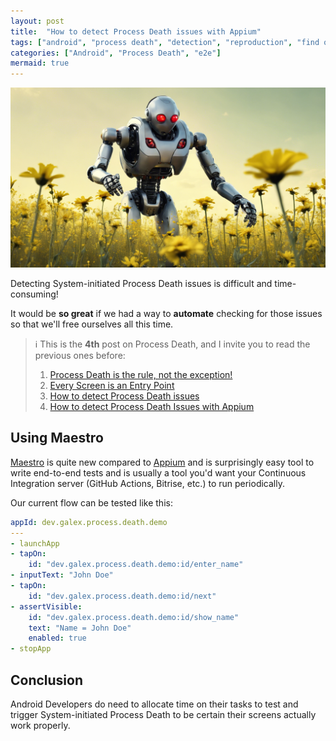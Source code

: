 ```yaml
---
layout: post
title:  "How to detect Process Death issues with Appium"
tags: ["android", "process death", "detection", "reproduction", "find out", "maestro"]
categories: ["Android", "Process Death", "e2e"]
mermaid: true
---
```


![Detective board](/assets/img/robot-looking-for-bugs.png)

Detecting System-initiated Process Death issues is difficult and time-consuming!

It would be **so great** if we had a way to **automate** checking for those issues so that we'll free ourselves all this time.

> ℹ️ This is the **4th** post on Process Death, and I invite you to read the previous ones before:
> 1. [Process Death is the rule, not the exception!](https://galex.dev/posts/process-death-is-the-rule-not-the-exception/)
> 2. [Every Screen is an Entry Point](https://galex.dev/posts/every-screen-is-an-entry-point/)
> 3. [How to detect Process Death issues](https://galex.dev/posts/how-to-detect-process-death-issues/)
> 4. [How to detect Process Death Issues with Appium]()


## Using Maestro

[Maestro](https://github.com/mobile-dev-inc/maestro) is quite new compared to [Appium](http://appium.io/docs/en/latest/) and is surprisingly easy tool to write end-to-end tests and is usually a tool you'd want your Continuous Integration server (GitHub Actions, Bitrise, etc.) to run periodically.

Our current flow can be tested like this:

```yaml
appId: dev.galex.process.death.demo
---
- launchApp
- tapOn:
    id: "dev.galex.process.death.demo:id/enter_name"
- inputText: "John Doe"
- tapOn:
    id: "dev.galex.process.death.demo:id/next"
- assertVisible:
    id: "dev.galex.process.death.demo:id/show_name"
    text: "Name = John Doe"
    enabled: true
- stopApp
```

## Conclusion


Android Developers do need to allocate time on their tasks to test and trigger System-initiated Process Death to be certain their screens actually work properly.




